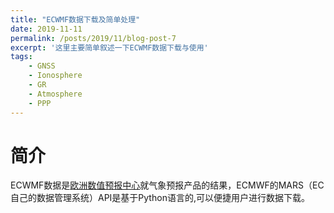 ```yaml
---
title: "ECWMF数据下载及简单处理"
date: 2019-11-11
permalink: /posts/2019/11/blog-post-7
excerpt: '这里主要简单叙述一下ECWMF数据下载与使用'
tags:
    - GNSS
    - Ionosphere
    - GR
    - Atmosphere
    - PPP
---
```


简介
===========

ECWMF数据是[欧洲数值预报中心](#https://www.ecmwf.int/)就气象预报产品的结果，ECMWF的MARS（EC自己的数据管理系统）API是基于Python语言的,可以便捷用户进行数据下载。

